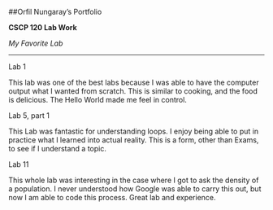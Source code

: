 ##Orfil Nungaray’s Portfolio

**CSCP 120 Lab Work**

*My Favorite Lab*

---

Lab 1

This lab was one of the best labs because I was able to have the computer output what I wanted from scratch.  This is similar to cooking, and the food is delicious.  The Hello World made me feel in control.

Lab 5, part 1

This Lab was fantastic for understanding loops.  I enjoy being able to put in practice what I learned into actual reality.  This is a form, other than Exams, to see if I understand a topic.

Lab 11

This whole lab was interesting in the case where I got to ask the density of a population.  I never understood how Google was able to carry this out, but now I am able to code this process.  Great lab and experience.
